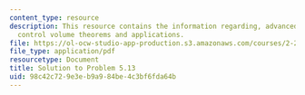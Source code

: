 ```yaml
---
content_type: resource
description: This resource contains the information regarding, advanced fluid mechanics,
  control volume theorems and applications.
file: https://ol-ocw-studio-app-production.s3.amazonaws.com/courses/2-25-advanced-fluid-mechanics-fall-2013/98c42c729e3eb9a984be4c3bf6fda64b_MIT2_25F13_Shapi5.13_Solut.pdf
file_type: application/pdf
resourcetype: Document
title: Solution to Problem 5.13
uid: 98c42c72-9e3e-b9a9-84be-4c3bf6fda64b
---
```

